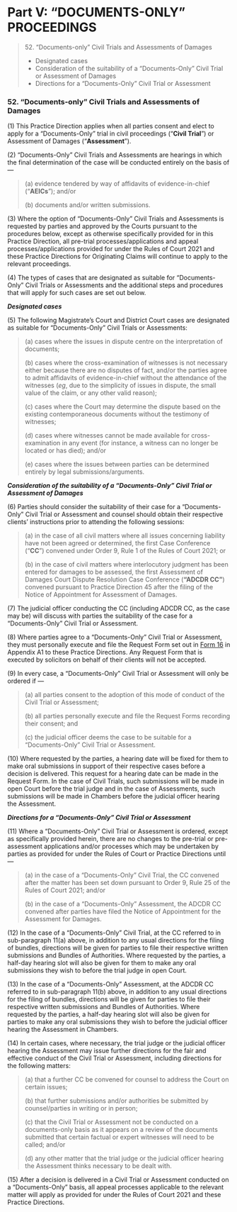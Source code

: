 # Part V: “DOCUMENTS-ONLY” PROCEEDINGS

> 52\. “Documents-only” Civil Trials and Assessments of Damages
>
> * Designated cases
> * Consideration of the suitability of a “Documents-Only” Civil Trial or Assessment of Damages
> * Directions for a “Documents-Only” Civil Trial or Assessment

### 52. “Documents-only” Civil Trials and Assessments of Damages <a href="#id-52-documents-only-civil-trials-and-assessments-of-damages" id="id-52-documents-only-civil-trials-and-assessments-of-damages"></a>

(1) This Practice Direction applies when all parties consent and elect to apply for a “Documents-Only” trial in civil proceedings (“**Civil Trial**”) or Assessment of Damages (“**Assessment**”).

(2) “Documents-Only” Civil Trials and Assessments are hearings in which the final determination of the case will be conducted entirely on the basis of —

> (a) evidence tendered by way of affidavits of evidence-in-chief (“**AEICs**”); and/or
>
> (b) documents and/or written submissions.

(3) Where the option of “Documents-Only” Civil Trials and Assessments is requested by parties and approved by the Courts pursuant to the procedures below, except as otherwise specifically provided for in this Practice Direction, all pre-trial processes/applications and appeal processes/applications provided for under the Rules of Court 2021 and these Practice Directions for Originating Claims will continue to apply to the relevant proceedings.

(4) The types of cases that are designated as suitable for “Documents-Only” Civil Trials or Assessments and the additional steps and procedures that will apply for such cases are set out below.

_**Designated cases**_

(5) The following Magistrate’s Court and District Court cases are designated as suitable for “Documents-Only” Civil Trials or Assessments:

> (a) cases where the issues in dispute centre on the interpretation of documents;
>
> (b) cases where the cross-examination of witnesses is not necessary either because there are no disputes of fact, and/or the parties agree to admit affidavits of evidence-in-chief without the attendance of the witnesses (_eg_, due to the simplicity of issues in dispute, the small value of the claim, or any other valid reason);
>
> (c) cases where the Court may determine the dispute based on the existing contemporaneous documents without the testimony of witnesses;
>
> (d) cases where witnesses cannot be made available for cross-examination in any event (for instance, a witness can no longer be located or has died); and/or
>
> (e) cases where the issues between parties can be determined entirely by legal submissions/arguments.

_**Consideration of the suitability of a “Documents-Only” Civil Trial or Assessment of Damages**_

(6) Parties should consider the suitability of their case for a “Documents-Only” Civil Trial or Assessment and counsel should obtain their respective clients’ instructions prior to attending the following sessions:

> (a) in the case of all civil matters where all issues concerning liability have not been agreed or determined, the first Case Conference (“**CC**”) convened under Order 9, Rule 1 of the Rules of Court 2021; or
>
> (b) in the case of civil matters where interlocutory judgment has been entered for damages to be assessed, the first Assessment of Damages Court Dispute Resolution Case Conference (**“ADCDR CC”**) convened pursuant to Practice Direction 45 after the filing of the Notice of Appointment for Assessment of Damages.

(7) The judicial officer conducting the CC (including ADCDR CC, as the case may be) will discuss with parties the suitability of the case for a “Documents-Only” Civil Trial or Assessment.

(8) Where parties agree to a “Documents-Only” Civil Trial or Assessment, they must personally execute and file the Request Form set out in [Form 16](https://github.com/opendocsg/opendoc-state-courts-practice-directions-2021/raw/master/Forms/Appendix%20A1/Form%2016.pdf) in Appendix A1 to these Practice Directions. Any Request Form that is executed by solicitors on behalf of their clients will not be accepted.

(9) In every case, a “Documents-Only” Civil Trial or Assessment will only be ordered if —

> (a) all parties consent to the adoption of this mode of conduct of the Civil Trial or Assessment;
>
> (b) all parties personally execute and file the Request Forms recording their consent; and
>
> (c) the judicial officer deems the case to be suitable for a “Documents-Only” Civil Trial or Assessment.

(10) Where requested by the parties, a hearing date will be fixed for them to make oral submissions in support of their respective cases before a decision is delivered. This request for a hearing date can be made in the Request Form. In the case of Civil Trials, such submissions will be made in open Court before the trial judge and in the case of Assessments, such submissions will be made in Chambers before the judicial officer hearing the Assessment.

_**Directions for a “Documents-Only” Civil Trial or Assessment**_

(11) Where a “Documents-Only” Civil Trial or Assessment is ordered, except as specifically provided herein, there are no changes to the pre-trial or pre-assessment applications and/or processes which may be undertaken by parties as provided for under the Rules of Court or Practice Directions until —

> (a) in the case of a “Documents-Only” Civil Trial, the CC convened after the matter has been set down pursuant to Order 9, Rule 25 of the Rules of Court 2021; and/or
>
> (b) in the case of a “Documents-Only” Assessment, the ADCDR CC convened after parties have filed the Notice of Appointment for the Assessment for Damages.

(12) In the case of a “Documents-Only” Civil Trial, at the CC referred to in sub-paragraph 11(a) above, in addition to any usual directions for the filing of bundles, directions will be given for parties to file their respective written submissions and Bundles of Authorities. Where requested by the parties, a half-day hearing slot will also be given for them to make any oral submissions they wish to before the trial judge in open Court.

(13) In the case of a “Documents-Only” Assessment, at the ADCDR CC referred to in sub-paragraph 11(b) above, in addition to any usual directions for the filing of bundles, directions will be given for parties to file their respective written submissions and Bundles of Authorities. Where requested by the parties, a half-day hearing slot will also be given for parties to make any oral submissions they wish to before the judicial officer hearing the Assessment in Chambers.

(14) In certain cases, where necessary, the trial judge or the judicial officer hearing the Assessment may issue further directions for the fair and effective conduct of the Civil Trial or Assessment, including directions for the following matters:

> (a) that a further CC be convened for counsel to address the Court on certain issues;
>
> (b) that further submissions and/or authorities be submitted by counsel/parties in writing or in person;
>
> (c) that the Civil Trial or Assessment not be conducted on a documents-only basis as it appears on a review of the documents submitted that certain factual or expert witnesses will need to be called; and/or
>
> (d) any other matter that the trial judge or the judicial officer hearing the Assessment thinks necessary to be dealt with.

(15) After a decision is delivered in a Civil Trial or Assessment conducted on a “Documents-Only” basis, all appeal processes applicable to the relevant matter will apply as provided for under the Rules of Court 2021 and these Practice Directions.
